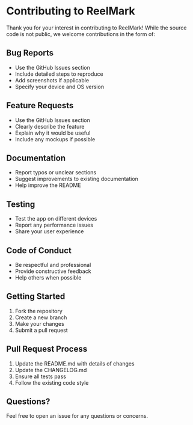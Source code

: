 # Contributing to ReelMark

Thank you for your interest in contributing to ReelMark! While the source code is not public, we welcome contributions in the form of:

## Bug Reports
- Use the GitHub Issues section
- Include detailed steps to reproduce
- Add screenshots if applicable
- Specify your device and OS version

## Feature Requests
- Use the GitHub Issues section
- Clearly describe the feature
- Explain why it would be useful
- Include any mockups if possible

## Documentation
- Report typos or unclear sections
- Suggest improvements to existing documentation
- Help improve the README

## Testing
- Test the app on different devices
- Report any performance issues
- Share your user experience

## Code of Conduct
- Be respectful and professional
- Provide constructive feedback
- Help others when possible

## Getting Started
1. Fork the repository
2. Create a new branch
3. Make your changes
4. Submit a pull request

## Pull Request Process
1. Update the README.md with details of changes
2. Update the CHANGELOG.md
3. Ensure all tests pass
4. Follow the existing code style

## Questions?
Feel free to open an issue for any questions or concerns.

